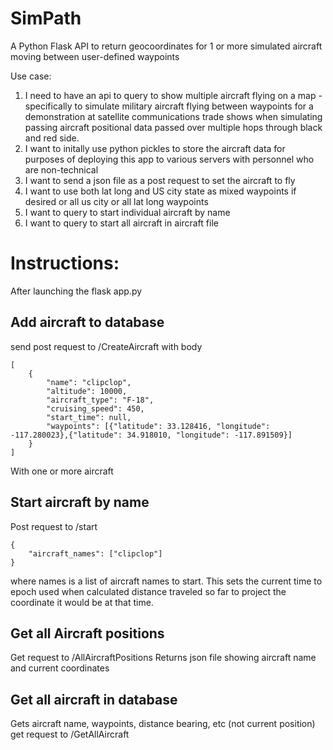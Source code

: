 # SimPath
A Python Flask API to return geocoordinates for 1 or more simulated aircraft moving between user-defined waypoints

Use case: 
1. I need to have an api to query to show multiple aircraft flying on a map - specifically to simulate military aircraft flying between waypoints for 
a demonstration at satellite communications trade shows when simulating passing aircraft positional data passed over multiple hops through black and red side.
2. I want to initally use python pickles to store the aircraft data for purposes of deploying this app to various servers with personnel who are non-technical
3. I want to send a json file as a post request to set the aircraft to fly
4. I want to use both lat long and US city state as mixed waypoints if desired or all us city or all lat long waypoints
5. I want to query to start individual aircraft by name 
6. I want to query to start all aircraft in aircraft file

# Instructions:
After launching the flask app.py

## Add aircraft to database
send post request to /CreateAircraft with body 
```
[
    {
        "name": "clipclop",
        "altitude": 10000,
        "aircraft_type": "F-18",
        "cruising_speed": 450,
        "start_time": null,
        "waypoints": [{"latitude": 33.128416, "longitude": -117.280023},{"latitude": 34.918010, "longitude": -117.891509}]
    }
]
```
With one or more aircraft

## Start aircraft by name
Post request to /start 
```
{
    "aircraft_names": ["clipclop"]
}
```
where names is a list of aircraft names to start. This sets the current time to epoch used when calculated
distance traveled so far to project the coordinate it would be at that time.

## Get all Aircraft positions
Get request to /AllAircraftPositions
Returns json file showing aircraft name and current coordinates

## Get all aircraft in database
Gets aircraft name, waypoints, distance bearing, etc (not current position)
get request to /GetAllAircraft
